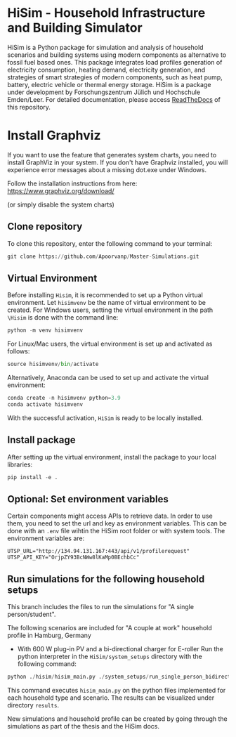 # HiSim - Household Infrastructure and Building Simulator

HiSim is a Python package for simulation and analysis of household scenarios and building systems using modern
components as alternative to fossil fuel based ones. This package integrates load profiles generation of electricity
consumption, heating demand, electricity generation, and strategies of smart strategies of modern components, such as
heat pump, battery, electric vehicle or thermal energy storage. HiSim is a package under development by
Forschungszentrum Jülich und Hochschule Emden/Leer. For detailed documentation, please
access [ReadTheDocs](https://household-infrastructure-simulator.readthedocs.io/en/latest/) of this repository.


# Install Graphviz

If you want to use the feature that generates system charts, you need to install GraphViz in your system. If you don't
have Graphviz installed, you will experience error messages about a missing dot.exe under Windows.

Follow the installation instructions from here:
https://www.graphviz.org/download/

(or simply disable the system charts)

Clone repository
-----------------------
To clone this repository, enter the following command to your terminal:

```python
git clone https://github.com/Apoorvanp/Master-Simulations.git
```

Virtual Environment
-----------------------
Before installing `Hisim`, it is recommended to set up a Python virtual environment. Let `hisimvenv` be the name of
virtual environment to be created. For Windows users, setting the virtual environment in the path `\Hisim` is done with
the command line:

```python
python -m venv hisimvenv
```

For Linux/Mac users, the virtual environment is set up and activated as follows:

```python 
source hisimvenv/bin/activate
```

Alternatively, Anaconda can be used to set up and activate the virtual environment:

```python 
conda create -n hisimvenv python=3.9
conda activate hisimvenv
```

With the successful activation, `HiSim` is ready to be locally installed.

Install package
------------------------
After setting up the virtual environment, install the package to your local libraries:

```python
pip install -e .
```

Optional: Set environment variables
-----------------------
Certain components might access APIs to retrieve data. In order to use them, you need to set the url and key as environment variables. This can be done with an `.env` file wihtin the HiSim root folder or with system tools. The environment variables are:

```
UTSP_URL="http://134.94.131.167:443/api/v1/profilerequest"
UTSP_API_KEY="OrjpZY93BcNWw8lKaMp0BEchbCc"
```

Run simulations for the following household setups
-----------------------

This branch includes the files to run the simulations for "A single person/student". 

The following scenarios are included for "A couple at work" household profile in Hamburg, Germany

* With 600 W plug-in PV and a bi-directional charger for E-roller
Run the python interpreter in the `HiSim/system_setups` directory with the following command:
```python
python ./hisim/hisim_main.py ./system_setups/run_single_person_bidirectional.py
```

This command executes `hisim_main.py` on the python files implemented for each household type and scenario. The results can be visualized under directory `results`. 

New simulations and household profile can be created by going through the simulations as part of the thesis and the HiSim docs.
